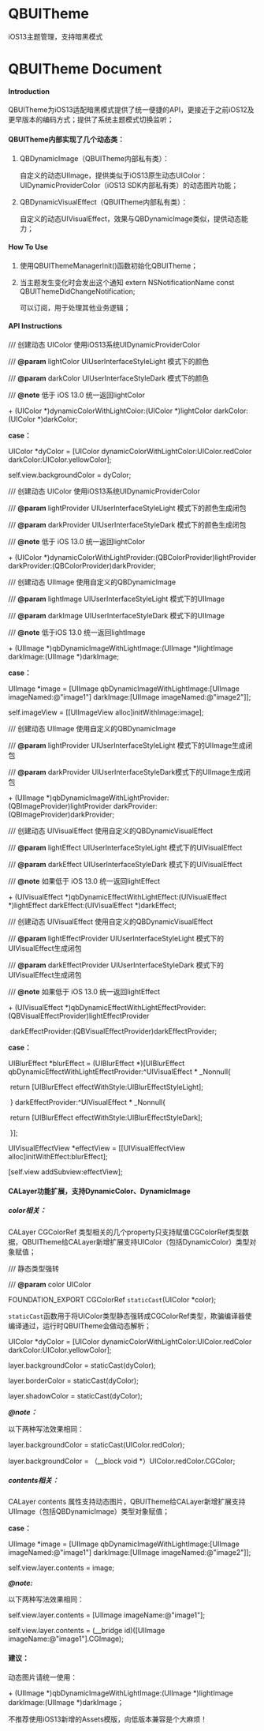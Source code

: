 # QBUITheme
iOS13主题管理，支持暗黑模式

# QBUITheme Document

#### Introduction

QBUITheme为iOS13适配暗黑模式提供了统一便捷的API，更接近于之前iOS12及更早版本的编码方式；提供了系统主题模式切换监听；

#### QBUITheme内部实现了几个动态类：

1. QBDynamicImage（QBUITheme内部私有类）：

   自定义的动态UIImage，提供类似于iOS13原生动态UIColor：UIDynamicProviderColor（iOS13 SDK内部私有类）的动态图片功能；

2. QBDynamicVisualEffect（QBUITheme内部私有类）：

   自定义的动态UIVisualEffect，效果与QBDynamicImage类似，提供动态能力；

#### How To Use

1. 使用QBUIThemeManagerInit()函数初始化QBUITheme；

2. 当主题发生变化时会发出这个通知 extern NSNotificationName const QBUIThemeDidChangeNotification;

   可以订阅，用于处理其他业务逻辑；

#### API Instructions

/// 创建动态 UIColor    使用iOS13系统UIDynamicProviderColor

/// **@param** lightColor UIUserInterfaceStyleLight 模式下的颜色

/// **@param** darkColor UIUserInterfaceStyleDark 模式下的颜色

/// **@note** 低于 iOS 13.0 统一返回lightColor

\+ (UIColor *)dynamicColorWithLightColor:(UIColor *)lightColor darkColor:(UIColor *)darkColor;

**case：**

UIColor *dyColor = [UIColor dynamicColorWithLightColor:UIColor.redColor darkColor:UIColor.yellowColor];

self.view.backgroundColor = dyColor;



/// 创建动态 UIColor    使用iOS13系统UIDynamicProviderColor

/// **@param** lightProvider UIUserInterfaceStyleLight 模式下的颜色生成闭包

/// **@param** darkProvider UIUserInterfaceStyleDark 模式下的颜色生成闭包

/// **@note** 低于 iOS 13.0 统一返回lightColor

\+ (UIColor *)dynamicColorWithLightProvider:(QBColorProvider)lightProvider darkProvider:(QBColorProvider)darkProvider;



/// 创建动态 UIImage    使用自定义的QBDynamicImage

/// **@param** lightImage UIUserInterfaceStyleLight 模式下的UIImage

/// **@param** darkImage UIUserInterfaceStyleDark 模式下的UIImage

/// **@note** 低于iOS 13.0 统一返回lightImage

\+ (UIImage *)qbDynamicImageWithLightImage:(UIImage *)lightImage darkImage:(UIImage *)darkImage;

**case：**

UIImage *image = [UIImage qbDynamicImageWithLightImage:[UIImage imageNamed:@"image1"] darkImage:[UIImage imageNamed:@"image2"]];

self.imageView = [[UIImageView alloc]initWithImage:image];



/// 创建动态 UIImage    使用自定义的QBDynamicImage

/// **@param** lightProvider UIUserInterfaceStyleLight 模式下的UIImage生成闭包

/// **@param** darkProvider UIUserInterfaceStyleDark模式下的UIImage生成闭包

\+ (UIImage *)qbDynamicImageWithLightProvider:(QBImageProvider)lightProvider darkProvider:(QBImageProvider)darkProvider;



/// 创建动态 UIVisualEffect    使用自定义的QBDynamicVisualEffect

/// **@param** lightEffect UIUserInterfaceStyleLight 模式下的UIVisualEffect

/// **@param** darkEffect UIUserInterfaceStyleDark 模式下的UIVisualEffect

/// **@note** 如果低于 iOS 13.0 统一返回lightEffect

\+ (UIVisualEffect *)qbDynamicEffectWithLightEffect:(UIVisualEffect *)lightEffect darkEffect:(UIVisualEffect *)darkEffect;



/// 创建动态 UIVisualEffect    使用自定义的QBDynamicVisualEffect

/// **@param** lightEffectProvider  UIUserInterfaceStyleLight 模式下的UIVisualEffect生成闭包

/// **@param** darkEffectProvider UIUserInterfaceStyleDark 模式下的UIVisualEffect生成闭包

/// **@note** 如果低于 iOS 13.0 统一返回lightEffect

\+ (UIVisualEffect *)qbDynamicEffectWithLightEffectProvider:(QBVisualEffectProvider)lightEffectProvider

​                                       darkEffectProvider:(QBVisualEffectProvider)darkEffectProvider;

**case：**

UIBlurEffect *blurEffect = (UIBlurEffect *)[UIBlurEffect qbDynamicEffectWithLightEffectProvider:^UIVisualEffect * _Nonnull{

​        return [UIBlurEffect effectWithStyle:UIBlurEffectStyleLight];

​    } darkEffectProvider:^UIVisualEffect * _Nonnull{

​        return [UIBlurEffect effectWithStyle:UIBlurEffectStyleDark];

​    }];

UIVisualEffectView *effectView = [[UIVisualEffectView alloc]initWithEffect:blurEffect];

[self.view addSubview:effectView];



#### CALayer功能扩展，支持DynamicColor、DynamicImage

##### color相关：

CALayer CGColorRef 类型相关的几个property只支持赋值CGColorRef类型数据，QBUITheme给CALayer新增扩展支持UIColor（包括DynamicColor）类型对象赋值；

/// 静态类型强转

/// **@param** color UIColor

FOUNDATION_EXPORT CGColorRef `staticCast`(UIColor *color);

`staticCast`函数用于将UIColor类型静态强转成CGColorRef类型，欺骗编译器使编译通过，运行时QBUITheme会做动态解析；

UIColor *dyColor = [UIColor dynamicColorWithLightColor:UIColor.redColor darkColor:UIColor.yellowColor];

layer.backgroundColor = staticCast(dyColor);

layer.borderColor = staticCast(dyColor);

layer.shadowColor = staticCast(dyColor);

***@note：***

以下两种写法效果相同：

layer.backgroundColor =  staticCast(UIColor.redColor);

layer.backgroundColor = （__block void *）UIColor.redColor.CGColor;



##### contents相关：

CALayer contents 属性支持动态图片，QBUITheme给CALayer新增扩展支持UIImage（包括QBDynamicImage）类型对象赋值；

**case：**

UIImage *image = [UIImage qbDynamicImageWithLightImage:[UIImage imageNamed:@"image1"] darkImage:[UIImage imageNamed:@"image2"]];

self.view.layer.contents = image;

***@note:***

以下两种写法效果相同：

self.view.layer.contents = [UIImage imageName:@"image1"];

self.view.layer.contents = (__bridge id)([UIImage imageName:@"image1"].CGImage);



#### 建议：

动态图片请统一使用：

\+ (UIImage *)qbDynamicImageWithLightImage:(UIImage *)lightImage darkImage:(UIImage *)darkImage；

不推荐使用iOS13新增的Assets模版，向低版本兼容是个大麻烦！

####  

